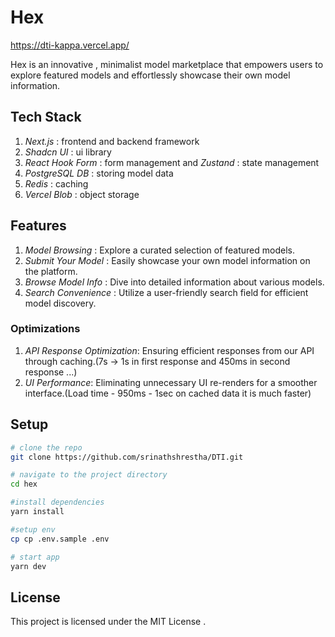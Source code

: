 # **Hex**

https://dti-kappa.vercel.app/

Hex is an innovative , minimalist model marketplace that empowers users to explore featured models and effortlessly showcase their own model information.

## **Tech Stack**

1. _Next.js_ : frontend and backend framework
2. _Shadcn UI_ : ui library 
3. _React Hook Form_ : form management and _Zustand_ : state management  
4. _PostgreSQL DB_ : storing model data 
5. _Redis_ : caching
6. _Vercel Blob_ : object storage

## Features

1. _Model Browsing_ : Explore a curated selection of featured models.
2. _Submit Your Model_ : Easily showcase your own model information on the platform.
3. _Browse Model Info_ : Dive into detailed information about various models.
4. _Search Convenience_ : Utilize a user-friendly search field for efficient model discovery.

### Optimizations

1. _API Response Optimization_: Ensuring  efficient responses from our API through caching.(7s -> 1s in first response and 450ms in second response ...)
2. _UI Performance_: Eliminating unnecessary UI re-renders for a smoother interface.(Load time - 950ms - 1sec on cached data  it is much faster)

## **Setup**

```bash 
# clone the repo 
git clone https://github.com/srinathshrestha/DTI.git

# navigate to the project directory
cd hex 

#install dependencies
yarn install 

#setup env 
cp cp .env.sample .env

# start app
yarn dev
```



## License

This project is licensed under the MIT License .
